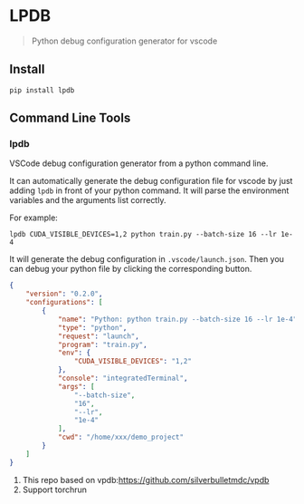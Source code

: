 # LPDB
> Python debug configuration generator for vscode

## Install

```shell script
pip install lpdb
```

## Command Line Tools

### lpdb 
VSCode debug configuration generator from a python command line.

It can automatically generate the debug configuration file for vscode by just adding `lpdb` in front of your python command.
It will parse the environment variables and the arguments list correctly.

For example:
```shell
lpdb CUDA_VISIBLE_DEVICES=1,2 python train.py --batch-size 16 --lr 1e-4
```

It will generate the debug configuration in `.vscode/launch.json`. 
Then you can debug your python file by clicking the corresponding button.

```json
{
    "version": "0.2.0",
    "configurations": [
        {
            "name": "Python: python train.py --batch-size 16 --lr 1e-4",
            "type": "python",
            "request": "launch",
            "program": "train.py",
            "env": {
                "CUDA_VISIBLE_DEVICES": "1,2"
            },
            "console": "integratedTerminal",
            "args": [
                "--batch-size",
                "16",
                "--lr",
                "1e-4"
            ],
            "cwd": "/home/xxx/demo_project"
        }
    ]
}
```



1. This repo based on vpdb:https://github.com/silverbulletmdc/vpdb
2. Support torchrun